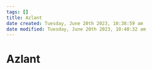 ```yaml
---
tags: []
title: Azlant
date created: Tuesday, June 20th 2023, 10:38:59 am
date modified: Tuesday, June 20th 2023, 10:40:32 am
---
```


# Azlant
